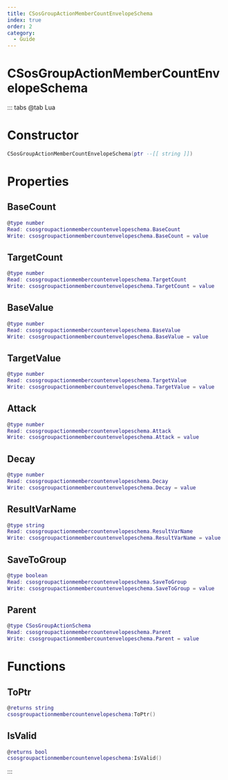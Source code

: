 ```yaml
---
title: CSosGroupActionMemberCountEnvelopeSchema
index: true
order: 2
category:
  - Guide
---
```


# CSosGroupActionMemberCountEnvelopeSchema

::: tabs
@tab Lua
# Constructor
```lua
CSosGroupActionMemberCountEnvelopeSchema(ptr --[[ string ]])
```
# Properties
## BaseCount 
```lua
@type number
Read: csosgroupactionmembercountenvelopeschema.BaseCount
Write: csosgroupactionmembercountenvelopeschema.BaseCount = value
```
## TargetCount 
```lua
@type number
Read: csosgroupactionmembercountenvelopeschema.TargetCount
Write: csosgroupactionmembercountenvelopeschema.TargetCount = value
```
## BaseValue 
```lua
@type number
Read: csosgroupactionmembercountenvelopeschema.BaseValue
Write: csosgroupactionmembercountenvelopeschema.BaseValue = value
```
## TargetValue 
```lua
@type number
Read: csosgroupactionmembercountenvelopeschema.TargetValue
Write: csosgroupactionmembercountenvelopeschema.TargetValue = value
```
## Attack 
```lua
@type number
Read: csosgroupactionmembercountenvelopeschema.Attack
Write: csosgroupactionmembercountenvelopeschema.Attack = value
```
## Decay 
```lua
@type number
Read: csosgroupactionmembercountenvelopeschema.Decay
Write: csosgroupactionmembercountenvelopeschema.Decay = value
```
## ResultVarName 
```lua
@type string
Read: csosgroupactionmembercountenvelopeschema.ResultVarName
Write: csosgroupactionmembercountenvelopeschema.ResultVarName = value
```
## SaveToGroup 
```lua
@type boolean
Read: csosgroupactionmembercountenvelopeschema.SaveToGroup
Write: csosgroupactionmembercountenvelopeschema.SaveToGroup = value
```
## Parent 
```lua
@type CSosGroupActionSchema
Read: csosgroupactionmembercountenvelopeschema.Parent
Write: csosgroupactionmembercountenvelopeschema.Parent = value
```
# Functions
## ToPtr
```lua
@returns string
csosgroupactionmembercountenvelopeschema:ToPtr()
```
## IsValid
```lua
@returns bool
csosgroupactionmembercountenvelopeschema:IsValid()
```

:::